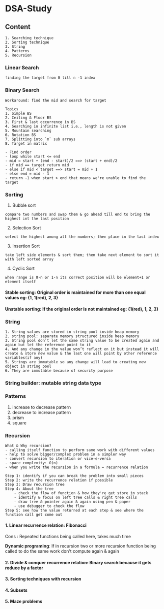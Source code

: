 # DSA-Study

## Content
```
1. Searching technique
2. Sorting technique
3. String
4. Patterns
5. Recursion
```


### Linear Search
```
finding the target from 0 till n -1 index
```

### Binary Search
```
Workaround: find the mid and search for target
```

```
Topics
1. Simple BS
2. Ceiling & Floor BS
3. First & last occurrence in BS
4. Searching in infinite list i.e., length is not given
5. Mountain searching
6. Rotation BS
7. Splitting into `m` sub arrays
8. Target in matrix
```


```
- Find order
- loop while start <= end
- mid = start + (end - start)/2 ==> (start + end)/2
- if mid == target return mid
- else if mid < target ==> start = mid + 1
- else end = mid - 1
- return -1 when start > end that means we're unable to find the target
```


### Sorting
1. Bubble sort
```
compare two numbers and swap them & go ahead till end to bring the highest int the last position
```
2. Selection Sort
```
select the highest among all the numbers; then place in the last index
```
3. Insertion Sort
```
take left side elements & sort them; then take next element to sort it with left sorted array
```
4. Cyclic Sort
```
when range is 0-n or 1-n its correct position will be element+1 or element itself
```

#### Stable sorting: Original order is maintained for more than one equal values eg: {1, 1(red), 2, 3}
#### Unstable sorting: If the original order is not maintained eg: {1(red), 1, 2, 3}


### String
```
1. String values are stored in string pool inside heap memory
2. string pool: separate memory structured inside heap memory
3. String pool don’t let the same string value to be created again and again but let the reference point to it
4. And any change in the value won’t reflect on it but instead it will create & store new value & the last one will point by other reference variables(if any)
5. Strings are immutable so any change will lead to creating new object in string pool
6. They are immutable because of security purpose
```

### String builder: mutable string data type


### Patterns
1. increase to decrease pattern
2. decrease to increase pattern
3. prism
4. square

### Recursion
```
What & Why recursion?
- calling itself function to perform same work with different values
- help to solve bigger/complex problem in a simpler way
- convert recursion to iteration or vice-e-versa
- space complexity: O(n)
- when you write the recursion in a formula = recurrence relation
```

```
Step 1: identify if you can break the problem into small pieces
Step 2: write the recurrence relation if possible
Step 3: Draw recursion tree
Step 4: About the tree
    - check the flow of function & how they're get store in stack
    - identify & focus on left tree calls & right tree calls
    - draw tree & pointer again & again using pen & paper
    - use debugger to check the flow
Step 5: see how the value returned at each step & see where the function call get come out

```

#### 1. Linear recurrence relation: Fibonacci
Cons : Repeated functions being called here, takes much time

**Dynamic programing**: If in recursion two or more recursion function being called to do the same work don't compute again & again

#### 2. Divide & conquer recurrence relation: Binary search because it gets reduce by a factor

#### 3. Sorting techniques with recursion
#### 4. Subsets
#### 5. Maze problems



